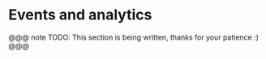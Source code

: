 # Events and analytics

@@@ note
TODO: This section is being written, thanks for your patience :)
@@@
